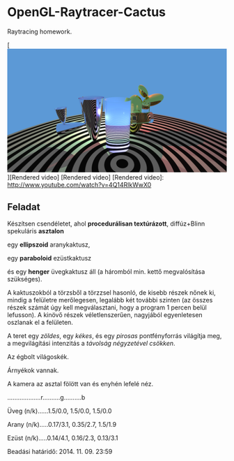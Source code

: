 OpenGL-Raytracer-Cactus
===========================

Raytracing homework.

 [![Rendered video](screenshot.png)][Rendered video]
 [Rendered video]
 [Rendered video]: http://www.youtube.com/watch?v=4Q14RlkWwX0


Feladat
------------
Készítsen csendéletet,
ahol **procedurálisan textúrázott**, diffúz+Blinn spekuláris **asztalon**

egy **ellipszoid** aranykaktusz,

egy **paraboloid** ezüstkaktusz

és egy **henger** üvegkaktusz áll (a háromból min. kettő megvalósítása szükséges).

A kaktuszokból a törzsből a törzzsel hasonló, de kisebb részek nőnek ki,
mindig a felületre merőlegesen, legalább két további szinten
(az összes részek számát úgy kell megválasztani, hogy a program 1 percen belül lefusson).
A kinövő részek véletlenszerűen, nagyjából egyenletesen oszlanak el a felületen.

A teret egy *zöldes*, egy *kékes*, és egy *pirosas* pontfényforrás világítja meg,
a megvilágítási intenzitás a *távolság négyzetével csökken*.

Az égbolt világoskék.

Árnyékok vannak.

A kamera az asztal fölött van és enyhén lefelé néz.

...................r..........g..........b

Üveg (n/k)......1.5/0.0, 1.5/0.0, 1.5/0.0

Arany (n/k).....0.17/3.1, 0.35/2.7, 1.5/1.9

Ezüst (n/k).....0.14/4.1, 0.16/2.3, 0.13/3.1

Beadási határidő: 2014. 11. 09. 23:59
